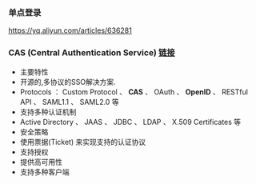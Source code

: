 ### 单点登录

https://yq.aliyun.com/articles/636281

### CAS (Central Authentication Service) [链接](https://www.jianshu.com/p/cf2879762f24)

- 主要特性
- 开源的,多协议的SSO解决方案.
- Protocols ： Custom Protocol 、 **CAS** 、 OAuth 、 **OpenID** 、 RESTful API 、 SAML1.1 、 SAML2.0 等
- 支持多种认证机制
- Active Directory 、 JAAS 、 JDBC 、 LDAP 、 X.509 Certificates 等
- 安全策略
- 使用票据(Ticket) 来实现支持的认证协议
- 支持授权
- 提供高可用性
- 支持多种客户端